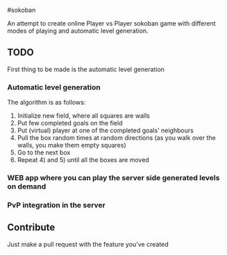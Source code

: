#sokoban

An attempt to create online Player vs Player sokoban game with different modes of playing and automatic level generation.

## TODO
First thing to be made is the automatic level generation
### Automatic level generation
The algorithm is as follows:  
1) Initialize new field, where all squares are walls  
2) Put few completed goals on the field  
3) Put (virtual) player at one of the completed goals' neighbours  
4) Pull the box random times at random directions (as you walk over the walls, you make them empty squares)  
5) Go to the next box  
6) Repeat 4) and 5) until all the boxes are moved  

### WEB app where you can play the server side generated levels on demand

### PvP integration in the server

## Contribute
Just make a pull request with the feature you've created
